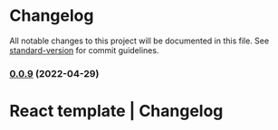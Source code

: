 # Changelog

All notable changes to this project will be documented in this file. See [standard-version](https://github.com/conventional-changelog/standard-version) for commit guidelines.

### [0.0.9](https://github.com/HuangZhe007/create-react-template/compare/v0.0.8...v0.0.9) (2022-04-29)

# React template | Changelog
